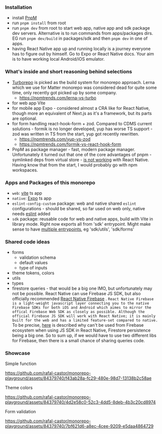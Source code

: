 ### Installation

- install [PnpM](https://pnpm.io/)
- run `pnpm install` from root
- run `pnpm dev` from root to start web app, native app and sdk package dev servers. Alternative is to run commands from apps/packages dirs. EG run `pnpm dev/build` in packages/sdk and then `pnpm dev` in one of apps.
- having React Native app up and running locally is a journey everyone has to figure out by himself. Go to Expo or React Native docs. Your aim is to have working local Android/iOS emulator. 

### What's inside and short reasoning behind selections

- [Turborepo](https://turbo.build/repo) is picked as the build system for monorepo approach. Lerna which we use for Matter monorepo was considered dead for quite some time, only recently got picked up by some company.
  - https://npmtrends.com/lerna-vs-turbo
- for web app Vite
- for mobile app Expo - considered almost a CRA like for React Native, though more an equivalent of Next.js as it's a framework, but its parts are optional.
- for form handling react-hook-form + zod. Compared to CDMS current solutions - formik is no longer developed, yup has worse TS support - zod was written in TS from the start, yup got recently rewritten.
  - https://npmtrends.com/yup-vs-zod
  - https://npmtrends.com/formik-vs-react-hook-form
- PnpM as package manager - fast, modern package manager. Unfortunately it turned out that one of the core advantages of pnpm - symlinked deps from virtual store - [is not working](https://pnpm.io/npmrc#node-linker) with React Native. Having know that from the start, I would probably go with npm workspaces.


### Apps and Packages of this monorepo

- `web`: [vite](https://vitejs.dev) ts app
- `native`: [Expo](https://expo.dev/) ts app
- `eslint-config-custom` package: web and native shared `eslint` configurations - should be shared, so far used on web only, native needs [eslint](https://docs.expo.dev/guides/using-eslint/) added  
- `sdk` package: reusable code for web and native apps, build with Vite in library mode. Right now exports all from 'sdk' entrypoint. Might make sense to have [multiple entrypoints](https://github.com/vitejs/vite/discussions/1736), eg 'sdk/utils', 'sdk/forms' 

### Shared code ideas

- forms
  - validation schema
  - default values
  - type of inputs
- theme tokens, colors
- utils
- types
- firestore queries - that would be a big one IMO, but unfortunately may not be possible. React Native can use Firebase JS SDK, but also officially recommended [React Native Firebase](https://rnfirebase.io/) . `React Native Firebase is a light-weight javascript layer connecting you to the native Firebase SDKs for both iOS and Android which aimes to mirror the offical Firebase Web SDK as closely as possible.
 Although the official Firebase JS SDK will work with React Native; it is mainly built for the web and has a limited feature-set compared to native.` To be precise, [here](https://firebase.google.com/docs/web/environments-js-sdk#other_environments) is described why can't be used from Firebase ecosystem when using JS SDK in React Native, Firestore persistence being a big one. So to sum up, if we would have to use two different libs for Firebase, then there is a small chance of sharing queries code.

### Showcase

Simple function

https://github.com/rafal-castor/monorepo-playground/assets/84379740/f43ab28a-fc29-480e-98d7-13138b2c58ae

Theme colors

https://github.com/rafal-castor/monorepo-playground/assets/84379740/4d2e58c0-52c3-4dd5-8deb-4b3c20cd8974

Form validation

https://github.com/rafal-castor/monorepo-playground/assets/84379740/7bf621d6-a8ec-4cee-9209-e5daa4864729
